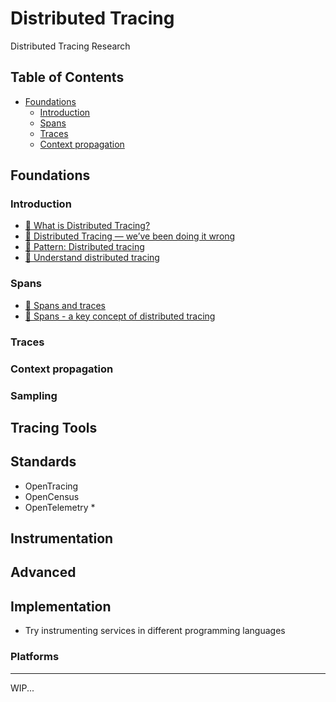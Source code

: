 <span>

# Distributed Tracing

Distributed Tracing Research

## Table of Contents
* [Foundations](#foundations)
  * [Introduction](#introduction)
  * [Spans](#spans)
  * [Traces](#traces)
  * [Context propagation](#context-propagation)

## Foundations
### Introduction
* [📝 What is Distributed Tracing?](https://aws.amazon.com/what-is/distributed-tracing/)
* [📝 Distributed Tracing — we’ve been doing it wrong](https://copyconstruct.medium.com/distributed-tracing-weve-been-doing-it-wrong-39fc92a857df)
* [📝 Pattern: Distributed tracing](https://microservices.io/patterns/observability/distributed-tracing.html)
* [📝 Understand distributed tracing](https://docs.lightstep.com/docs/understand-distributed-tracing)

### Spans
* [📝 Spans and traces](https://docs.lightstep.com/docs/understand-distributed-tracing#spans-and-traces)
* [📝 Spans - a key concept of distributed tracing](https://signoz.io/blog/distributed-tracing-span/)

### Traces

### Context propagation

### Sampling

## Tracing Tools

## Standards
* OpenTracing
* OpenCensus
* OpenTelemetry *
  

## Instrumentation

## Advanced

## Implementation
* Try instrumenting services in different programming languages

### Platforms

***
WIP...

<span>
